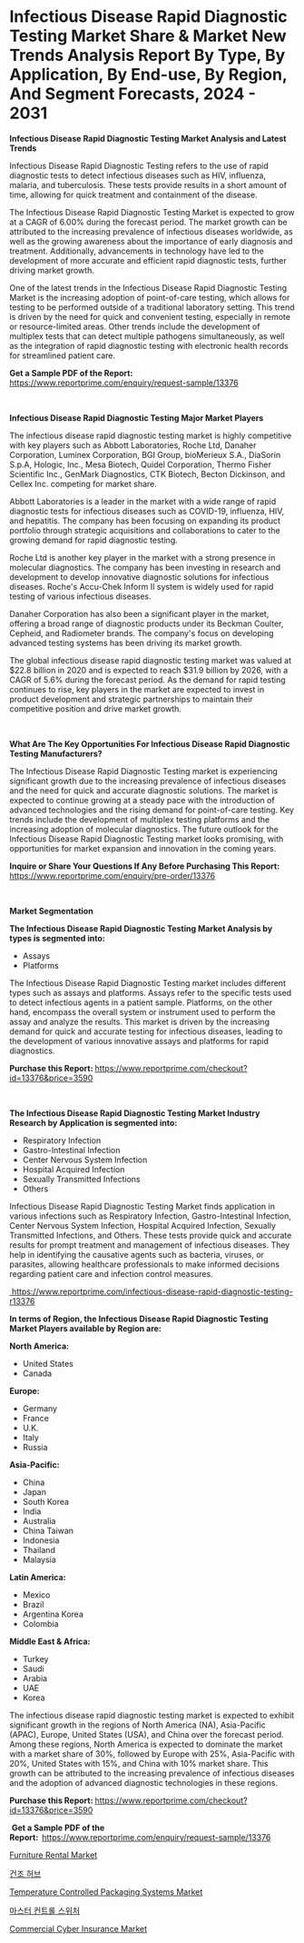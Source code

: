 <p><h1>Infectious Disease Rapid Diagnostic Testing Market Share & Market New Trends Analysis Report By Type, By Application, By End-use, By Region, And Segment Forecasts, 2024 - 2031</h1></p><p><strong>Infectious Disease Rapid Diagnostic Testing Market Analysis and Latest Trends</strong></p>
<p><p>Infectious Disease Rapid Diagnostic Testing refers to the use of rapid diagnostic tests to detect infectious diseases such as HIV, influenza, malaria, and tuberculosis. These tests provide results in a short amount of time, allowing for quick treatment and containment of the disease.</p><p>The Infectious Disease Rapid Diagnostic Testing Market is expected to grow at a CAGR of 6.00% during the forecast period. The market growth can be attributed to the increasing prevalence of infectious diseases worldwide, as well as the growing awareness about the importance of early diagnosis and treatment. Additionally, advancements in technology have led to the development of more accurate and efficient rapid diagnostic tests, further driving market growth.</p><p>One of the latest trends in the Infectious Disease Rapid Diagnostic Testing Market is the increasing adoption of point-of-care testing, which allows for testing to be performed outside of a traditional laboratory setting. This trend is driven by the need for quick and convenient testing, especially in remote or resource-limited areas. Other trends include the development of multiplex tests that can detect multiple pathogens simultaneously, as well as the integration of rapid diagnostic testing with electronic health records for streamlined patient care.</p></p>
<p><strong>Get a Sample PDF of the Report:&nbsp;</strong> <a href="https://www.reportprime.com/enquiry/request-sample/13376">https://www.reportprime.com/enquiry/request-sample/13376</a></p>
<p>&nbsp;</p>
<p><strong>Infectious Disease Rapid Diagnostic Testing Major Market Players</strong></p>
<p><p>The infectious disease rapid diagnostic testing market is highly competitive with key players such as Abbott Laboratories, Roche Ltd, Danaher Corporation, Luminex Corporation, BGI Group, bioMerieux S.A., DiaSorin S.p.A, Hologic, Inc., Mesa Biotech, Quidel Corporation, Thermo Fisher Scientific Inc., GenMark Diagnostics, CTK Biotech, Becton Dickinson, and Cellex Inc. competing for market share.</p><p>Abbott Laboratories is a leader in the market with a wide range of rapid diagnostic tests for infectious diseases such as COVID-19, influenza, HIV, and hepatitis. The company has been focusing on expanding its product portfolio through strategic acquisitions and collaborations to cater to the growing demand for rapid diagnostic testing.</p><p>Roche Ltd is another key player in the market with a strong presence in molecular diagnostics. The company has been investing in research and development to develop innovative diagnostic solutions for infectious diseases. Roche's Accu-Chek Inform II system is widely used for rapid testing of various infectious diseases.</p><p>Danaher Corporation has also been a significant player in the market, offering a broad range of diagnostic products under its Beckman Coulter, Cepheid, and Radiometer brands. The company's focus on developing advanced testing systems has been driving its market growth.</p><p>The global infectious disease rapid diagnostic testing market was valued at $22.8 billion in 2020 and is expected to reach $31.9 billion by 2026, with a CAGR of 5.6% during the forecast period. As the demand for rapid testing continues to rise, key players in the market are expected to invest in product development and strategic partnerships to maintain their competitive position and drive market growth.</p></p>
<p>&nbsp;</p>
<p><strong>What Are The Key Opportunities For Infectious Disease Rapid Diagnostic Testing Manufacturers?</strong></p>
<p><p>The Infectious Disease Rapid Diagnostic Testing market is experiencing significant growth due to the increasing prevalence of infectious diseases and the need for quick and accurate diagnostic solutions. The market is expected to continue growing at a steady pace with the introduction of advanced technologies and the rising demand for point-of-care testing. Key trends include the development of multiplex testing platforms and the increasing adoption of molecular diagnostics. The future outlook for the Infectious Disease Rapid Diagnostic Testing market looks promising, with opportunities for market expansion and innovation in the coming years.</p></p>
<p><strong>Inquire or Share Your Questions If Any Before Purchasing This Report:</strong> <a href="https://www.reportprime.com/enquiry/pre-order/13376">https://www.reportprime.com/enquiry/pre-order/13376</a></p>
<p>&nbsp;</p>
<p><strong>Market Segmentation</strong></p>
<p><strong>The Infectious Disease Rapid Diagnostic Testing Market Analysis by types is segmented into:</strong></p>
<p><ul><li>Assays</li><li>Platforms</li></ul></p>
<p><p>The Infectious Disease Rapid Diagnostic Testing market includes different types such as assays and platforms. Assays refer to the specific tests used to detect infectious agents in a patient sample. Platforms, on the other hand, encompass the overall system or instrument used to perform the assay and analyze the results. This market is driven by the increasing demand for quick and accurate testing for infectious diseases, leading to the development of various innovative assays and platforms for rapid diagnostics.</p></p>
<p><strong>Purchase this Report:&nbsp;</strong><a href="https://www.reportprime.com/checkout?id=13376&price=3590">https://www.reportprime.com/checkout?id=13376&price=3590</a></p>
<p>&nbsp;</p>
<p><strong>The Infectious Disease Rapid Diagnostic Testing Market Industry Research by Application is segmented into:</strong></p>
<p><ul><li>Respiratory Infection</li><li>Gastro-Intestinal Infection</li><li>Center Nervous System Infection</li><li>Hospital Acquired Infection</li><li>Sexually Transmitted Infections</li><li>Others</li></ul></p>
<p><p>Infectious Disease Rapid Diagnostic Testing Market finds application in various infections such as Respiratory Infection, Gastro-Intestinal Infection, Center Nervous System Infection, Hospital Acquired Infection, Sexually Transmitted Infections, and Others. These tests provide quick and accurate results for prompt treatment and management of infectious diseases. They help in identifying the causative agents such as bacteria, viruses, or parasites, allowing healthcare professionals to make informed decisions regarding patient care and infection control measures.</p></p>
<p><a href="https://www.reportprime.com/infectious-disease-rapid-diagnostic-testing-r13376">&nbsp;https://www.reportprime.com/infectious-disease-rapid-diagnostic-testing-r13376</a></p>
<p><strong>In terms of Region, the Infectious Disease Rapid Diagnostic Testing Market Players available by Region are:</strong></p>
<p>
    <p> <strong> North America: </strong>
        <ul>
            <li>United States</li>
            <li>Canada</li>
        </ul>
        </p> 
    <p> <strong> Europe: </strong>
        <ul>
            <li>Germany</li>
            <li>France</li>
            <li>U.K.</li>
            <li>Italy</li>
            <li>Russia</li>
        </ul>
        </p> 
    <p> <strong> Asia-Pacific: </strong>
        <ul>
            <li>China</li>
            <li>Japan</li>
            <li>South Korea</li>
            <li>India</li>
            <li>Australia</li>
            <li>China Taiwan</li>
            <li>Indonesia</li>
            <li>Thailand</li>
            <li>Malaysia</li>
        </ul>
        </p> 
    <p> <strong> Latin America: </strong>
        <ul>
            <li>Mexico</li>
            <li>Brazil</li>
            <li>Argentina Korea</li>
            <li>Colombia</li>
        </ul>
        </p> 
    <p> <strong> Middle East & Africa: </strong>
        <ul>
            <li>Turkey</li>
            <li>Saudi</li>
            <li>Arabia</li>
            <li>UAE</li>
            <li>Korea</li>
        </ul>
    </p>
    </p>
<p><p>The infectious disease rapid diagnostic testing market is expected to exhibit significant growth in the regions of North America (NA), Asia-Pacific (APAC), Europe, United States (USA), and China over the forecast period. Among these regions, North America is expected to dominate the market with a market share of 30%, followed by Europe with 25%, Asia-Pacific with 20%, United States with 15%, and China with 10% market share. This growth can be attributed to the increasing prevalence of infectious diseases and the adoption of advanced diagnostic technologies in these regions.</p></p>
<p><strong>Purchase this Report: </strong><a href="https://www.reportprime.com/checkout?id=13376&price=3590">https://www.reportprime.com/checkout?id=13376&price=3590</a></p>
<p>&nbsp;<strong>Get a Sample PDF of the Report:&nbsp;&nbsp;</strong><a href="https://www.reportprime.com/enquiry/request-sample/13376">https://www.reportprime.com/enquiry/request-sample/13376</a></p>
<p><strong></strong></p>
<p><p><a href="https://github.com/sarohimweaach77/Market-Research-Report-List-1/blob/main/furniture-rental-market.md">Furniture Rental Market</a></p><p><a href="https://medium.com/@angeling137_20398/%EA%B8%80%EB%A1%9C%EB%B2%8C-%EA%B1%B4%EC%A1%B0-%ED%97%88%EB%B8%8C-%EC%8B%9C%EC%9E%A5-%EA%B7%9C%EB%AA%A8%EB%8A%94-2024%EB%85%84%EB%B6%80%ED%84%B0-2031%EB%85%84%EA%B9%8C%EC%A7%80-cagr-6-3-%EB%A5%BC-%EA%B2%BD%ED%97%98%ED%95%A0-%EA%B2%83%EC%9C%BC%EB%A1%9C-%EC%82%B0%EC%97%85-%EC%98%88%EC%83%81%EC%97%90-%EB%94%B0%EB%A5%B4%EB%A9%B4-9a0e7ba82445">건조 허브</a></p><p><a href="https://medium.com/@cukilcantik89/global-temperature-controlled-packaging-systems-market-size-is-expected-to-experience-a-cagr-of-7-1-9975988c6182">Temperature Controlled Packaging Systems Market</a></p><p><a href="https://medium.com/@airdropjp94/%EB%A7%88%EC%8A%A4%ED%84%B0-%EC%BB%A8%ED%8A%B8%EB%A1%A4-%EC%8A%A4%EC%9C%84%EC%B2%98-%EC%8B%9C%EC%9E%A5-%EA%B7%9C%EB%AA%A8-%EC%8B%9C%EC%9E%A5-%EC%84%B8%EB%B6%84%ED%99%94-%EC%8B%9C%EC%9E%A5-%EB%8F%99%ED%96%A5-%EB%B0%8F-%EC%84%B1%EC%9E%A5-%EB%B6%84%EC%84%9D-%EC%98%88%EC%B8%A1-2031%EB%85%84%EA%B9%8C%EC%A7%80-a60a0d4f9adb">마스터 컨트롤 스위처</a></p><p><a href="https://github.com/ajiariaa/Market-Research-Report-List-1/blob/main/commercial-cyber-insurance-market.md">Commercial Cyber Insurance Market</a></p></p>